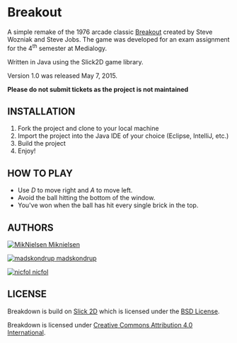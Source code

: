# Breakout

A simple remake of the 1976 arcade classic [Breakout](https://en.wikipedia.org/wiki/Breakout_(video_game)) created by Steve Wozniak and Steve Jobs. The game was developed for an exam assignment for the 4<sup>th</sup> semester at Medialogy.

Written in Java using the Slick2D game library.

Version 1.0 was released May 7, 2015.

**Please do not submit tickets as the project is not maintained**

## INSTALLATION

1. Fork the project and clone to your local machine
2. Import the project into the Java IDE of your choice (Eclipse, IntelliJ, etc.)
3. Build the project
4. Enjoy!

## HOW TO PLAY

* Use *D* to move right and *A* to move left.
* Avoid the ball hitting the bottom of the window.
* You've won when the ball has hit every single brick in the top.

## AUTHORS

[![MikNielsen](http://avatars0.githubusercontent.com/u/11420498?v=3&s=32) Miknielsen](https://github.com/Miknielsen)

[![madskondrup](http://findicons.com/files/icons/941/web_design/32/user_business.png) madskondrup](https://github.com/madskondrup)

[![nicfol](http://findicons.com/files/icons/941/web_design/32/user_business.png) nicfol](https://github.com/nicfol)

## LICENSE
Breakdown is build on [Slick 2D](http://slick.ninjacave.com/) which is licensed under the [BSD License](http://slick.ninjacave.com/license/).

Breakdown is licensed under [Creative Commons Attribution 4.0 International](https://creativecommons.org/licenses/by/4.0/).
